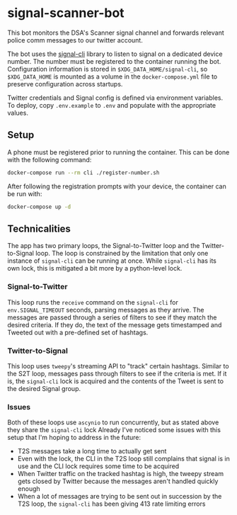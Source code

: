 # signal-scanner-bot
This bot monitors the DSA's Scanner signal channel and forwards relevant police comm messages to our twitter account.

The bot uses the [signal-cli](https://github.com/AsamK/signal-cli) library to listen to signal on a dedicated device number.
The number must be registered to the container running the bot.
Configuration information is stored in `$XDG_DATA_HOME/signal-cli`, so `$XDG_DATA_HOME` is mounted as a volume in the `docker-compose.yml` file to preserve configuration across startups.

Twitter credentials and Signal config is defined via environment variables.
To deploy, copy `.env.example` to `.env` and populate with the appropriate values.


## Setup

A phone must be registered prior to running the container.
This can be done with the following command:
```bash
docker-compose run --rm cli ./register-number.sh
```

After following the registration prompts with your device, the container can be run with:
```bash
docker-compose up -d
```

## Technicalities

The app has two primary loops, the Signal-to-Twitter loop and the Twitter-to-Signal loop.
The loop is constrained by the limitation that only one instance of `signal-cli` can be running at once.
While `signal-cli` has its own lock, this is mitigated a bit more by a python-level lock.

### Signal-to-Twitter
This loop runs the `receive` command on the `signal-cli` for `env.SIGNAL_TIMEOUT` seconds, parsing messages as they arrive.
The messages are passed through a series of filters to see if they match the desired criteria.
If they do, the text of the message gets timestamped and Tweeted out with a pre-defined set of hashtags.

### Twitter-to-Signal
This loop uses `tweepy`'s streaming API to "track" certain hashtags.
Similar to the S2T loop, messages pass through filters to see if the criteria is met.
If it is, the `signal-cli` lock is acquired and the contents of the Tweet is sent to the desired Signal group.

### Issues
Both of these loops use `ascynio` to run concurrently, but as stated above they share the `signal-cli` lock
Already I've noticed some issues with this setup that I'm hoping to address in the future:
* T2S messages take a long time to actually get sent
* Even with the lock, the CLI in the T2S loop still complains that signal is in use and the CLI lock requires some time to be acquired
* When Twitter traffic on the tracked hashtag is high, the tweepy stream gets closed by Twitter because the messages aren't handled quickly enough
* When a lot of messages are trying to be sent out in succession by the T2S loop, the `signal-cli` has been giving 413 rate limiting errors
